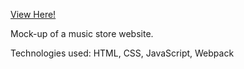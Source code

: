[View Here!](google.com)

 Mock-up of a music store website.

 Technologies used: HTML, CSS, JavaScript, Webpack
